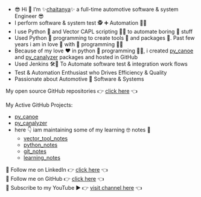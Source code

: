 - 😎 Hi 👋 I’m ✨[chaitanya](https://www.linkedin.com/in/chaitu-ycr/)✨ a full-time automotive software & system Engineer 😎
- I perform software & system test 🕵 ➕ Automation 👨‍💻
- I use Python 🐍 and Vector CAPL scripting 👨‍💻 to automate boring 🥱 stuff
- Used Python 🐍 programming to create tools 🤖 and packages 🧰. Past few years i am in love 💞️ with 🐍 programming 👨‍💻
- Because of my love ❤️ in python 🐍 programming 👨‍💻, i created [py_canoe](https://github.com/chaitu-ycr/py_canoe) and [py_canalyzer](https://github.com/chaitu-ycr/py_canalyzer) packages and hosted in GitHub
- Used Jenkins 🛠️🚀 To Automate software test & integration work flows
- Test & Automation Enthusiast who Drives Efficiency & Quality
- Passionate about Automotive 🚗 Software & Systems

My open source GitHub repositories 👉 [click here](https://github.com/chaitu-ycr?tab=repositories) 👈

My Active GitHub Projects:

- [py_canoe](https://github.com/chaitu-ycr/py_canoe)
- [py_canalyzer](https://github.com/chaitu-ycr/py_canalyzer)
- here 👇 iam maintaining some of my learning 🤓 notes 📗
    - [vector_tool_notes](https://github.com/chaitu-ycr/vector_tool_notes)
    - [python_notes](https://github.com/chaitu-ycr/python_notes)
    - [git_notes](https://github.com/chaitu-ycr/git_notes)
    - [learning_notes](https://github.com/chaitu-ycr/learning_notes)

📣 Follow me on LinkedIn 👉 [click here](https://www.linkedin.com/in/chaitu-ycr/) 👈
<br>
📣 Follow me on GitHub 👉 [click here](https://github.com/chaitu-ycr) 👈
<br>
📣 Subscribe to my YouTube ▶️ 👉 [visit channel here](https://www.youtube.com/@chaitu-ycr) 👈
